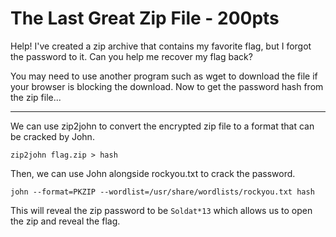# The Last Great Zip File - 200pts
Help! I've created a zip archive that contains my favorite flag, but I forgot the password to it. Can you help me recover my flag back?

You may need to use another program such as wget to download the file if your browser is blocking the download. Now to get the password hash from the zip file...
<hr>

We can use zip2john to convert the encrypted zip file to a format that can be cracked by John. 

`zip2john flag.zip > hash`

Then, we can use John alongside rockyou.txt to crack the password.

`john --format=PKZIP --wordlist=/usr/share/wordlists/rockyou.txt hash`

This will reveal the zip password to be `Soldat*13` which allows us to open the zip and reveal the flag.

